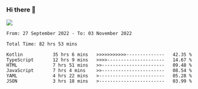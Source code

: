 ### Hi there 👋

<!--<a href="https://github.com/search?o=desc&q=author%3Abushiyi&s=committer-date&type=Commits">-->
<!--    <img align="center" height = "178" src="https://github-readme-stats.vercel.app/api?username=bushiyi&count_private=true&show_icons=true&theme=noctis_minimus&hide=contribs&include_all_commits=true" />-->
<!--</a>-->
<!--<a href="https://github.com/bushiyi?tab=repositories">-->
<!--    <img align="center" height = "178" src="https://github-readme-stats.vercel.app/api/top-langs/?username=bushiyi&count_private=true&theme=noctis_minimus" />-->
<!--</a>-->
 
<!-- [![Ashutosh's github activity graph](https://activity-graph.herokuapp.com/graph?username=bushiyi&theme=react&bg_color=1B2932&point=698B69&line=698B69)](https://github.com/ashutosh00710/github-readme-activity-graph)
 -->


![](https://raw.githubusercontent.com/bushiyi/bushiyi/master/assets/github-contribution-grid-snake.svg)

<!--START_SECTION:waka-->

```text
From: 27 September 2022 - To: 03 November 2022

Total Time: 82 hrs 53 mins

Kotlin           35 hrs 6 mins   >>>>>>>>>>>--------------   42.35 %
TypeScript       12 hrs 9 mins   >>>>---------------------   14.67 %
HTML             7 hrs 51 mins   >>-----------------------   09.48 %
JavaScript       7 hrs 4 mins    >>-----------------------   08.54 %
YAML             4 hrs 22 mins   >------------------------   05.28 %
JSON             3 hrs 18 mins   >------------------------   03.99 %
```

<!--END_SECTION:waka-->

